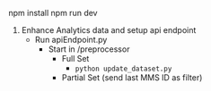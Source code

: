 npm install
npm run dev

1. Enhance Analytics data and setup api endpoint
   - Run apiEndpoint.py
     - Start in /preprocessor
       - Full Set
         - `python update_dataset.py`
       - Partial Set (send last MMS ID as filter)
